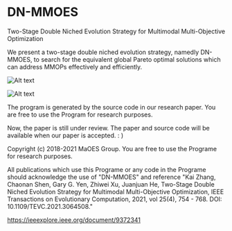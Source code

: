 # DN-MMOES
Two-Stage Double Niched Evolution Strategy for Multimodal Multi-Objective Optimization

We present a two-stage double niched evolution strategy, namedly DN-MMOES, to search for the equivalent global Pareto optimal solutions which can address MMOPs effectively
and efficiently.

![Alt text](https://github.com/MaOEA/DN-MMOES/blob/master/Images/DN-MMOES.1.jpg)

![Alt text](https://github.com/MaOEA/DN-MMOES/blob/master/Images/DN-MMOES.2.jpg)

The program is generated by the source code in our research paper. You are free to use the Program for research purposes.

Now, the paper is still under review. The paper and source code will be available when our paper is accepted. : )

Copyright (c) 2018-2021 MaOES Group. You are free to use the Programe for research purposes.

All publications which use this Programe or any code in the Programe should acknowledge the use of "DN-MMOES" and reference "Kai Zhang, Chaonan Shen, Gary G. Yen, Zhiwei Xu, Juanjuan He, Two-Stage Double Niched Evolution Strategy for Multimodal Multi-Objective Optimization, IEEE Transactions on Evolutionary Computation, 2021, vol 25(4), 754 - 768. DOI: 10.1109/TEVC.2021.3064508."

https://ieeexplore.ieee.org/document/9372341
